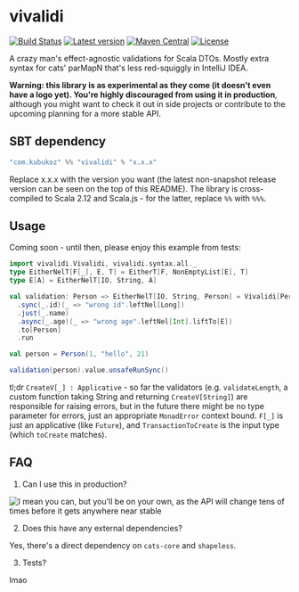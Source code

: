 # vivalidi

[![Build Status](https://travis-ci.org/kubukoz/vivalidi.svg?branch=master)](https://travis-ci.org/kubukoz/vivalidi)
[![Latest version](https://index.scala-lang.org/kubukoz/vivalidi/vivalidi/latest.svg)](https://index.scala-lang.org/kubukoz/vivalidi/vivalidi)
[![Maven Central](https://img.shields.io/maven-central/v/com.kubukoz/vivalidi_2.12.svg)](http://search.maven.org/#search%7Cga%7C1%7Cvivalidi)
[![License](http://img.shields.io/:license-Apache%202-green.svg)](http://www.apache.org/licenses/LICENSE-2.0.txt)


A crazy man's effect-agnostic validations for Scala DTOs. Mostly extra syntax for cats' parMapN that's less red-squiggly in IntelliJ IDEA.

**Warning: this library is as experimental as they come (it doesn't even have a logo yet).
You're highly discouraged from using it in production**, although you might want to check it out in side projects
or contribute to the upcoming planning for a more stable API.

## SBT dependency

```scala
"com.kubukoz" %% "vivalidi" % "x.x.x"
```

Replace x.x.x with the version you want (the latest non-snapshot release version can be seen on the top of this README).
The library is cross-compiled to Scala 2.12 and Scala.js - for the latter, replace `%%` with `%%%`.

## Usage
Coming soon - until then, please enjoy this example from tests:

```scala
import vivalidi.Vivalidi, vivalidi.syntax.all._
type EitherNelT[F[_], E, T] = EitherT[F, NonEmptyList[E], T]
type E[A] = EitherNelT[IO, String, A]

val validation: Person => EitherNelT[IO, String, Person] = Vivalidi[Person, E].init
  .sync(_.id)(_ => "wrong id".leftNel[Long])
  .just(_.name)
  .async(_.age)(_ => "wrong age".leftNel[Int].liftTo[E])
  .to[Person]
  .run

val person = Person(1, "hello", 21)

validation(person).value.unsafeRunSync()
```

tl;dr `CreateV[_] : Applicative` - so far the validators (e.g. `validateLength`, a custom function taking String and returning
`CreateV[String]`) are responsible for raising errors, but in the future there might be no type parameter for errors, just
an appropriate `MonadError` context bound. `F[_]` is just an applicative (like `Future`), and `TransactionToCreate` is
the input type (which `toCreate` matches).

## FAQ

1. Can I use this in production?

![I mean you can, but you'll be on your own, as the API will change tens of times before it gets anywhere near stable](https://media.tenor.co/images/a8b0a72b4d23609c7f30b3ff2c3e9095/tenor.gif)

2. Does this have any external dependencies?

Yes, there's a direct dependency on `cats-core` and `shapeless`.

3. Tests?

lmao
